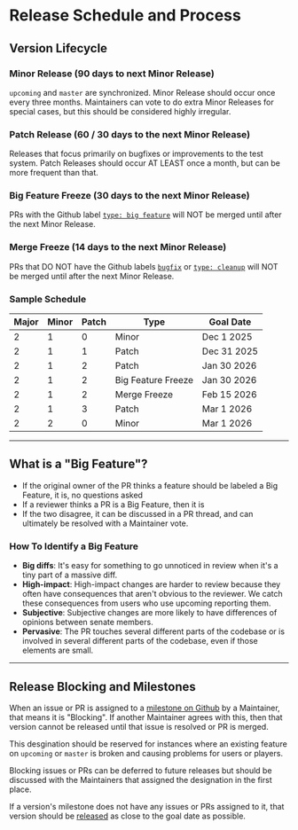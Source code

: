 # Release Schedule and Process

## Version Lifecycle

### Minor Release (90 days to next Minor Release)
`upcoming` and `master` are synchronized. Minor Release should occur once every three months. Maintainers can vote to do extra Minor Releases for special cases, but this should be considered highly irregular.

### Patch Release (60 / 30 days to the next Minor Release)
Releases that focus primarily on bugfixes or improvements to the test system. Patch Releases should occur AT LEAST once a month, but can be more frequent than that.

### Big Feature Freeze (30 days to the next Minor Release)
PRs with the Github label [`type: big feature`](https://github.com/rh-hideout/pokeemerald-expansion/issues?q=sort%3Aupdated-desc+is%3Aopen+label%3A%22type%3A+big+feature%22) will NOT be merged until after the next Minor Release.

### Merge Freeze (14 days to the next Minor Release)
PRs that DO NOT have the Github labels [`bugfix`](https://github.com/rh-hideout/pokeemerald-expansion/issues?q=sort%3Aupdated-desc+label%3Abugfix) or [`type: cleanup`](https://github.com/rh-hideout/pokeemerald-expansion/issues?q=sort%3Aupdated-desc+label%3A%22type%3A+cleanup%22+) will NOT be merged until after the next Minor Release.


### Sample Schedule
| Major | Minor | Patch | Type               | Goal Date   |
| ----- | ----- | ----- | ------------------ | ----------- |
| 2     | 1     | 0     | Minor              | Dec 1 2025  |
| 2     | 1     | 1     | Patch              | Dec 31 2025 |
| 2     | 1     | 2     | Patch              | Jan 30 2026 |
| 2     | 1     | 2     | Big Feature Freeze | Jan 30 2026 |
| 2     | 1     | 2     | Merge Freeze       | Feb 15 2026 |
| 2     | 1     | 3     | Patch              | Mar 1 2026  |
| 2     | 2     | 0     | Minor              | Mar 1 2026  |

---

## What is a "Big Feature"?
* If the original owner of the PR thinks a feature should be labeled a Big Feature, it is, no questions asked
* If a reviewer thinks a PR is a Big Feature, then it is
* If the two disagree, it can be discussed in a PR thread, and can ultimately be resolved with a Maintainer vote. 

### How To Identify a Big Feature
* **Big diffs**: It's easy for something to go unnoticed in review when it's a tiny part of a massive diff.
* **High-impact**: High-impact changes are harder to review because they often have consequences that aren't obvious to the reviewer. We catch these consequences from users who use upcoming reporting them.
* **Subjective**: Subjective changes are more likely to have differences of opinions between senate members.
* **Pervasive**: The PR touches several different parts of the codebase or is involved in several different parts of the codebase, even if those elements are small.

---

## Release Blocking and Milestones
When an issue or PR is assigned to a [milestone on Github](https://github.com/rh-hideout/pokeemerald-expansion/milestones) by a Maintainer, that means it is "Blocking". If another Maintainer agrees with this, then that version cannot be released until that issue is resolved or PR is merged.

This desgination should be reserved for instances where an existing feature on `upcoming` or `master` is broken and causing problems for users or players.

Blocking issues or PRs can be deferred to future releases but should be discussed with the Maintainers that assigned the designation in the first place.

If a version's milestone does not have any issues or PRs assigned to it, that version should be [released](https://github.com/rh-hideout/pokeemerald-expansion/blob/master/docs/team_procedures/expansion_versions.md) as close to the goal date as possible.
